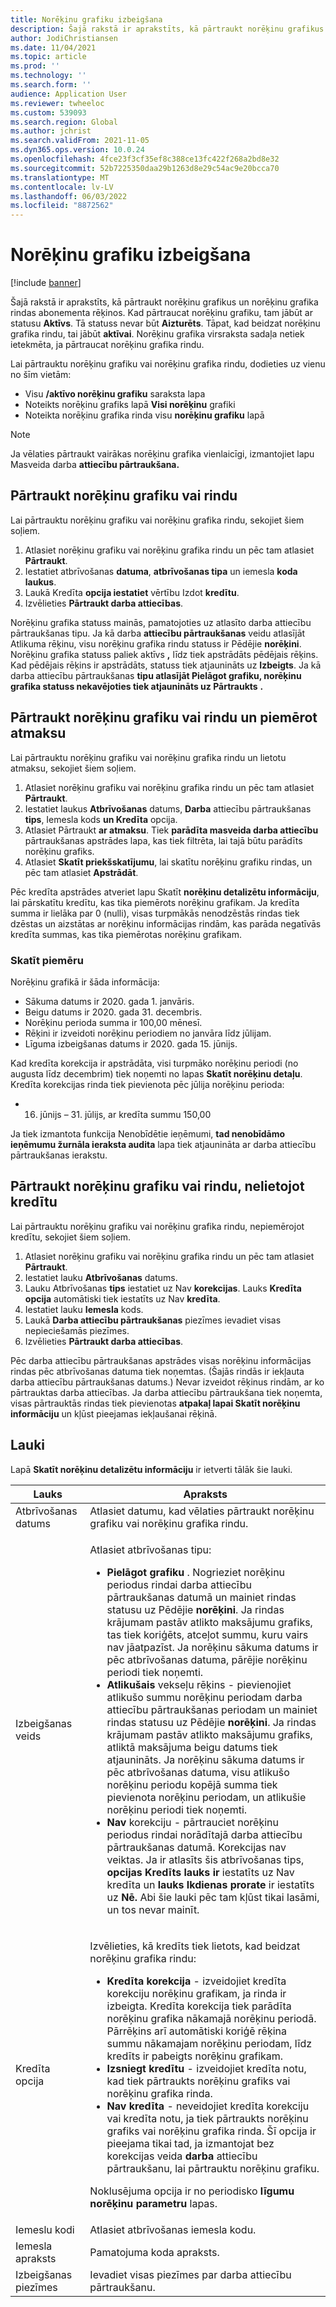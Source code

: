 ```yaml
---
title: Norēķinu grafiku izbeigšana
description: Šajā rakstā ir aprakstīts, kā pārtraukt norēķinu grafikus un norēķinu grafika rindas abonementa rēķinos.
author: JodiChristiansen
ms.date: 11/04/2021
ms.topic: article
ms.prod: ''
ms.technology: ''
ms.search.form: ''
audience: Application User
ms.reviewer: twheeloc
ms.custom: 539093
ms.search.region: Global
ms.author: jchrist
ms.search.validFrom: 2021-11-05
ms.dyn365.ops.version: 10.0.24
ms.openlocfilehash: 4fce23f3cf35ef8c388ce13fc422f268a2bd8e32
ms.sourcegitcommit: 52b7225350daa29b1263d8e29c54ac9e20bcca70
ms.translationtype: MT
ms.contentlocale: lv-LV
ms.lasthandoff: 06/03/2022
ms.locfileid: "8872562"
---
```

# <a name="terminate-billing-schedules"></a>Norēķinu grafiku izbeigšana

[!include [banner](../includes/banner.md)]

Šajā rakstā ir aprakstīts, kā pārtraukt norēķinu grafikus un norēķinu grafika rindas abonementa rēķinos. Kad pārtraucat norēķinu grafiku, tam jābūt ar statusu **Aktīvs**. Tā statuss nevar būt **Aizturēts**. Tāpat, kad beidzat norēķinu grafika rindu, tai jābūt **aktīvai**. Norēķinu grafika virsraksta sadaļa netiek ietekmēta, ja pārtraucat norēķinu grafika rindu.

Lai pārtrauktu norēķinu grafiku vai norēķinu grafika rindu, dodieties uz vienu no šīm vietām:

- Visu **/aktīvo norēķinu grafiku** saraksta lapa
- Noteikts norēķinu grafiks lapā **Visi norēķinu** grafiki
- Noteikta norēķinu grafika rinda visu **norēķinu grafiku** lapā

> [!NOTE]
> Ja vēlaties pārtraukt vairākas norēķinu grafika vienlaicīgi, izmantojiet lapu Masveida darba **attiecību pārtraukšana.**

## <a name="terminate-a-billing-schedule-or-line"></a>Pārtraukt norēķinu grafiku vai rindu

Lai pārtrauktu norēķinu grafiku vai norēķinu grafika rindu, sekojiet šiem soļiem.

1. Atlasiet norēķinu grafiku vai norēķinu grafika rindu un pēc tam atlasiet **Pārtraukt**. 
2. Iestatiet atbrīvošanas **datuma**, **atbrīvošanas tipa** un iemesla **koda laukus**.
3. Laukā Kredīta **opcija iestatiet** vērtību Izdot **kredītu**.
4. Izvēlieties **Pārtraukt darba attiecības**.

Norēķinu grafika statuss mainās, pamatojoties uz atlasīto darba attiecību pārtraukšanas tipu. Ja kā darba **attiecību pārtraukšanas** veidu atlasījāt Atlikuma rēķinu, visu norēķinu grafika rindu statuss ir Pēdējie **norēķini**. Norēķinu grafika statuss paliek aktīvs **,** līdz tiek apstrādāts pēdējais rēķins. Kad pēdējais rēķins ir apstrādāts, statuss tiek atjaunināts uz **Izbeigts**. Ja kā darba attiecību pārtraukšanas **tipu atlasījāt Pielāgot grafiku, norēķinu grafika statuss nekavējoties tiek atjaunināts uz Pārtraukts** **.**

## <a name="terminate-a-billing-schedule-or-line-and-apply-a-refund"></a>Pārtraukt norēķinu grafiku vai rindu un piemērot atmaksu

Lai pārtrauktu norēķinu grafiku vai norēķinu grafika rindu un lietotu atmaksu, sekojiet šiem soļiem.

1. Atlasiet norēķinu grafiku vai norēķinu grafika rindu un pēc tam atlasiet **Pārtraukt**.
2. Iestatiet laukus **Atbrīvošanas** datums, **Darba** attiecību pārtraukšanas **tips**, Iemesla kods **un Kredīta** opcija.
3. Atlasiet Pārtraukt **ar atmaksu**. Tiek **parādīta masveida darba attiecību** pārtraukšanas apstrādes lapa, kas tiek filtrēta, lai tajā būtu parādīts norēķinu grafiks.
4. Atlasiet **Skatīt priekšskatījumu**, lai skatītu norēķinu grafiku rindas, un pēc tam atlasiet **Apstrādāt**.

Pēc kredīta apstrādes atveriet lapu Skatīt **norēķinu detalizētu informāciju**, lai pārskatītu kredītu, kas tika piemērots norēķinu grafikam. Ja kredīta summa ir lielāka par 0 (nulli), visas turpmākās nenodzēstās rindas tiek dzēstas un aizstātas ar norēķinu informācijas rindām, kas parāda negatīvās kredīta summas, kas tika piemērotas norēķinu grafikam.

### <a name="view-example"></a>Skatīt piemēru

Norēķinu grafikā ir šāda informācija:

- Sākuma datums ir 2020. gada 1. janvāris.
- Beigu datums ir 2020. gada 31. decembris.
- Norēķinu perioda summa ir 100,00 mēnesī.
- Rēķini ir izveidoti norēķinu periodiem no janvāra līdz jūlijam.
- Līguma izbeigšanas datums ir 2020. gada 15. jūnijs.

Kad kredīta korekcija ir apstrādāta, visi turpmāko norēķinu periodi (no augusta līdz decembrim) tiek noņemti no lapas **Skatīt norēķinu detaļu**. Kredīta korekcijas rinda tiek pievienota pēc jūlija norēķinu perioda:

- 16. jūnijs – 31. jūlijs, ar kredīta summu 150,00

Ja tiek izmantota funkcija Nenobīdētie ieņēmumi, **tad nenobīdāmo ieņēmumu žurnāla ieraksta audita** lapa tiek atjaunināta ar darba attiecību pārtraukšanas ierakstu.

## <a name="terminate-a-billing-schedule-or-line-without-applying-a-credit"></a>Pārtraukt norēķinu grafiku vai rindu, nelietojot kredītu

Lai pārtrauktu norēķinu grafiku vai norēķinu grafika rindu, nepiemērojot kredītu, sekojiet šiem soļiem.

1. Atlasiet norēķinu grafiku vai norēķinu grafika rindu un pēc tam atlasiet **Pārtraukt**.
2. Iestatiet lauku **Atbrīvošanas** datums.
3. Lauku Atbrīvošanas **tips** iestatiet uz Nav **korekcijas**. Lauks **Kredīta opcija** automātiski tiek iestatīts uz Nav **kredīta**.
3. Iestatiet lauku **Iemesla** kods.
4. Laukā **Darba attiecību pārtraukšanas** piezīmes ievadiet visas nepieciešamās piezīmes.
5. Izvēlieties **Pārtraukt darba attiecības**. 

Pēc darba attiecību pārtraukšanas apstrādes visas norēķinu informācijas rindas pēc atbrīvošanas datuma tiek noņemtas. (Šajās rindās ir iekļauta darba attiecību pārtraukšanas datums.) Nevar izveidot rēķinus rindām, ar ko pārtrauktas darba attiecības. Ja darba attiecību pārtraukšana tiek noņemta, visas pārtrauktās rindas tiek pievienotas **atpakaļ lapai Skatīt norēķinu informāciju** un kļūst pieejamas iekļaušanai rēķinā.

## <a name="fields"></a>Lauki

Lapā **Skatīt norēķinu detalizētu informāciju** ir ietverti tālāk šie lauki.

| Lauks | Apraksts |
|-------|-------------| 
| Atbrīvošanas datums | Atlasiet datumu, kad vēlaties pārtraukt norēķinu grafiku vai norēķinu grafika rindu. |
| Izbeigšanas veids | <p>Atlasiet atbrīvošanas tipu:</p><ul><li>**Pielāgot grafiku** . Nogrieziet norēķinu periodus rindai darba attiecību pārtraukšanas datumā un mainiet rindas statusu uz Pēdējie **norēķini**. Ja rindas krājumam pastāv atlikto maksājumu grafiks, tas tiek koriģēts, atceļot summu, kuru vairs nav jāatpazīst. Ja norēķinu sākuma datums ir pēc atbrīvošanas datuma, pārējie norēķinu periodi tiek noņemti.</li><li>**Atlikušais** vekseļu rēķins - pievienojiet atlikušo summu norēķinu periodam darba attiecību pārtraukšanas periodam un mainiet rindas statusu uz Pēdējie **norēķini**. Ja rindas krājumam pastāv atlikto maksājumu grafiks, atliktā maksājuma beigu datums tiek atjaunināts. Ja norēķinu sākuma datums ir pēc atbrīvošanas datuma, visu atlikušo norēķinu periodu kopējā summa tiek pievienota norēķinu periodam, un atlikušie norēķinu periodi tiek noņemti.</li><li>**Nav** korekciju - pārtrauciet norēķinu periodus rindai norādītajā darba attiecību pārtraukšanas datumā. Korekcijas nav veiktas. Ja ir atlasīts šis atbrīvošanas tips, **opcijas Kredīts lauks** **ir** iestatīts uz Nav kredīta un **lauks Ikdienas prorate** ir iestatīts uz **Nē.** Abi šie lauki pēc tam kļūst tikai lasāmi, un tos nevar mainīt.</li></ul> |
| Kredīta opcija | <p>Izvēlieties, kā kredīts tiek lietots, kad beidzat norēķinu grafika rindu:</p><ul><li>**Kredīta korekcija** - izveidojiet kredīta korekciju norēķinu grafikam, ja rinda ir izbeigta. Kredīta korekcija tiek parādīta norēķinu grafika nākamajā norēķinu periodā. Pārrēķins arī automātiski koriģē rēķina summu nākamajam norēķinu periodam, līdz kredīts ir pabeigts norēķinu grafikam.</li><li>**Izsniegt kredītu** - izveidojiet kredīta notu, kad tiek pārtraukts norēķinu grafiks vai norēķinu grafika rinda.</li><li>**Nav kredīta** - neveidojiet kredīta korekciju vai kredīta notu, ja tiek pārtraukts norēķinu grafiks vai norēķinu grafika rinda. Šī opcija ir pieejama tikai tad, ja izmantojat bez korekcijas veida **darba** attiecību pārtraukšanu, lai pārtrauktu norēķinu grafiku.</li></ul><p>Noklusējuma opcija ir no periodisko **līgumu norēķinu parametru** lapas.</p> |
| Iemeslu kodi | Atlasiet atbrīvošanas iemesla kodu. |
| Iemesla apraksts | Pamatojuma koda apraksts. |
| Izbeigšanas piezīmes | Ievadiet visas piezīmes par darba attiecību pārtraukšanu. |

<!--## Additional information-->
